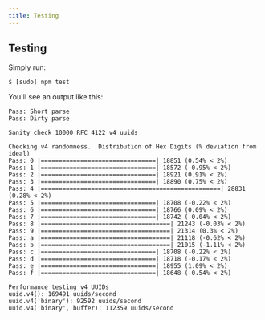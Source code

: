 ```yaml
---
title: Testing
---
```


## Testing

Simply run:

	$ [sudo] npm test

You'll see an output like this:

	Pass: Short parse
	Pass: Dirty parse
	
	Sanity check 10000 RFC 4122 v4 uuids
	
	Checking v4 randomness.  Distribution of Hex Digits (% deviation from ideal)
	Pass: 0 |================================| 18851 (0.54% < 2%)
	Pass: 1 |================================| 18572 (-0.95% < 2%)
	Pass: 2 |================================| 18921 (0.91% < 2%)
	Pass: 3 |================================| 18890 (0.75% < 2%)
	Pass: 4 |==================================================| 28831 (0.28% < 2%)
	Pass: 5 |================================| 18708 (-0.22% < 2%)
	Pass: 6 |================================| 18766 (0.09% < 2%)
	Pass: 7 |================================| 18742 (-0.04% < 2%)
	Pass: 8 |====================================| 21243 (-0.03% < 2%)
	Pass: 9 |====================================| 21314 (0.3% < 2%)
	Pass: a |====================================| 21118 (-0.62% < 2%)
	Pass: b |====================================| 21015 (-1.11% < 2%)
	Pass: c |================================| 18708 (-0.22% < 2%)
	Pass: d |================================| 18718 (-0.17% < 2%)
	Pass: e |================================| 18955 (1.09% < 2%)
	Pass: f |================================| 18648 (-0.54% < 2%)
	
	Performance testing v4 UUIDs
	uuid.v4(): 169491 uuids/second
	uuid.v4('binary'): 92592 uuids/second
	uuid.v4('binary', buffer): 112359 uuids/second
